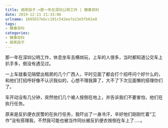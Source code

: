 ```yaml
---
title: 搞笑段子->那一年在深圳公明工作 | 糗事百科
date: 2019-12-21 21:33:06
urlname: 1895657ebcc191c542ee7a13e5fb61e8
tags: 
- 糗事百科
categories:
- 糗事百科
- 搞笑段子
---
```

那一年在深圳公明工作，休息坐车去横岗玩，上车的人很多，当时都知道公交车上扒手多，倒没有遇见过。

一上车就看见隔壁出租房的几个广西人，平时见面了都会打个招呼问个好什么的，和他们打招呼好像不认识我似的，心想不理我算了，大不了下次见面懒的搭理你们了。

车开动没有几分钟，突然他们几个被人按倒在地上，并告诉我们不要害怕，他们在执行任务。

原来是反扒便衣民警的在执行任务，我吓出了一身冷汗，辛好他们刚刚忙着“工作”没有搭理我，不然我可能也被当作同伙被反扒便衣按倒在车上了.....。


